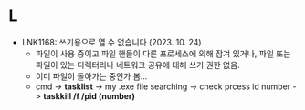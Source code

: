 # L  
  
* LNK1168: 쓰기용으로 열 수 없습니다 (2023. 10. 24)
  * 파일이 사용 중이고 파일 핸들이 다른 프로세스에 의해 잠겨 있거나, 파일 또는 파일이 있는 디렉터리나 네트워크 공유에 대해 쓰기 권한 없음.
  * 이미 파일이 돌아가는 중인가 봄...
  * cmd -> __tasklist__ -> my .exe file searching -> check prcess id number -> __taskkill /f /pid (number)__  
